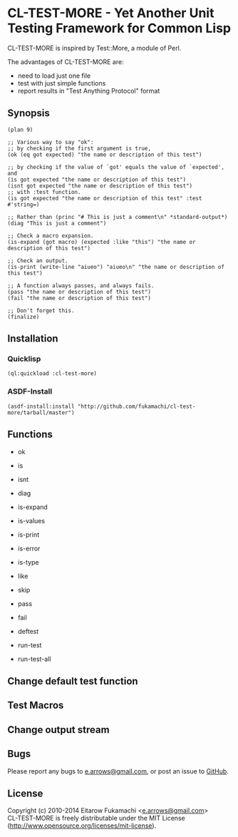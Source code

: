 # CL-TEST-MORE - Yet Another Unit Testing Framework for Common Lisp

CL-TEST-MORE is inspired by Test::More, a module of Perl.

The advantages of CL-TEST-MORE are:

* need to load just one file
* test with just simple functions
* report results in "Test Anything Protocol" format

## Synopsis

```common-lisp
(plan 9)

;; Various way to say "ok":
;; by checking if the first argument is true,
(ok (eq got expected) "the name or description of this test")

;; by checking if the value of `got' equals the value of `expected', and
(is got expected "the name or description of this test")
(isnt got expected "the name or description of this test")
;; with :test function.
(is got expected "the name or description of this test" :test #'string=)

;; Rather than (princ "# This is just a comment\n" *standard-output*)
(diag "This is just a comment")

;; Check a macro expansion.
(is-expand (got macro) (expected :like "this") "the name or description of this test")

;; Check an output.
(is-print (write-line "aiueo") "aiueo\n" "the name or description of this test")

;; A function always passes, and always fails.
(pass "the name or description of this test")
(fail "the name or description of this test")

;; Don't forget this.
(finalize)
```

## Installation

### Quicklisp

```common-lisp
(ql:quickload :cl-test-more)
```

### ASDF-Install

```common-lisp
(asdf-install:install "http://github.com/fukamachi/cl-test-more/tarball/master")
```

## Functions

* ok
* is
* isnt
* diag
* is-expand
* is-values
* is-print
* is-error
* is-type
* like
* skip
* pass
* fail

* deftest
* run-test
* run-test-all

## Change default test function

## Test Macros

## Change output stream

## Bugs

Please report any bugs to e.arrows@gmail.com, or post an issue to [GitHub](http://github.com/fukamachi/cl-test-more/issues).

## License

Copyright (c) 2010-2014 Eitarow Fukamachi &lt;e.arrows@gmail.com&gt;  
CL-TEST-MORE is freely distributable under the MIT License (http://www.opensource.org/licenses/mit-license).
